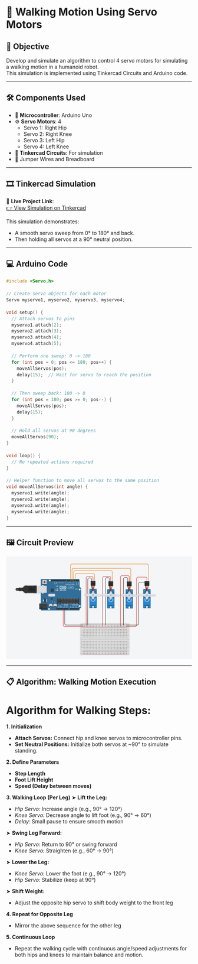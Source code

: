 # 🤖 Walking Motion Using Servo Motors

## 🧠 Objective

Develop and simulate an algorithm to control 4 servo motors for simulating a walking motion in a humanoid robot.  
This simulation is implemented using Tinkercad Circuits and Arduino code.

---

## 🛠️ Components Used

- 🔌 **Microcontroller**: Arduino Uno  
- ⚙️ **Servo Motors**: 4   
  - Servo 1: Right Hip  
  - Servo 2: Right Knee  
  - Servo 3: Left Hip  
  - Servo 4: Left Knee  
- 🧪 **Tinkercad Circuits**: For simulation  
- 🔌 Jumper Wires and Breadboard 

---

## 🎞️ Tinkercad Simulation

🔗 **Live Project Link**:  
[👉 View Simulation on Tinkercad](https://www.tinkercad.com/things/3tTA8J9z8wh-servo-motion-control?sharecode=mE1XJTLkogiGkb3NoLZHAGssPu2ac5Fdyl7D9MTRCv8)

This simulation demonstrates:
- A smooth servo sweep from 0° to 180° and back.
- Then holding all servos at a 90° neutral position.

---
## 💻 Arduino Code

```cpp
#include <Servo.h>

// Create servo objects for each motor
Servo myservo1, myservo2, myservo3, myservo4;

void setup() {
  // Attach servos to pins
  myservo1.attach(2);
  myservo2.attach(3);
  myservo3.attach(4);
  myservo4.attach(5);

  // Perform one sweep: 0 -> 180
  for (int pos = 0; pos <= 180; pos++) {
    moveAllServos(pos);
    delay(15);  // Wait for servo to reach the position
  }

  // Then sweep back: 180 -> 0
  for (int pos = 180; pos >= 0; pos--) {
    moveAllServos(pos);
    delay(15);
  }

  // Hold all servos at 90 degrees
  moveAllServos(90);
}

void loop() {
  // No repeated actions required
}

// Helper function to move all servos to the same position
void moveAllServos(int angle) {
  myservo1.write(angle);
  myservo2.write(angle);
  myservo3.write(angle);
  myservo4.write(angle);
}
```
---
## 🖼️ Circuit Preview

![Tinkercad Circuit Screenshot](Screenshotservo.png)

---
## 📋 Algorithm: Walking Motion Execution
# Algorithm for Walking Steps:
**1. Initialization**
- **Attach Servos:** Connect hip and knee servos to microcontroller pins.
- **Set Neutral Positions:** Initialize both servos at ~90° to simulate standing.

**2. Define Parameters**
- **Step Length**
- **Foot Lift Height**
- **Speed (Delay between moves)**

**3. Walking Loop (Per Leg)**
➤ **Lift the Leg:**
- *Hip Servo:* Increase angle (e.g., 90° → 120°)
- *Knee Servo:* Decrease angle to lift foot (e.g., 90° → 60°)
- *Delay:* Small pause to ensure smooth motion

➤ **Swing Leg Forward:**
- *Hip Servo:* Return to 90° or swing forward
- *Knee Servo:* Straighten (e.g., 60° → 90°)

➤ **Lower the Leg:**
- *Knee Servo:* Lower the foot (e.g., 90° → 120°)
- *Hip Servo:* Stabilize (keep at 90°)

➤ **Shift Weight:**
- Adjust the opposite hip servo to shift body weight to the front leg

**4. Repeat for Opposite Leg**
- Mirror the above sequence for the other leg

**5. Continuous Loop**
- Repeat the walking cycle with continuous angle/speed adjustments for both hips and knees to maintain balance and motion.
